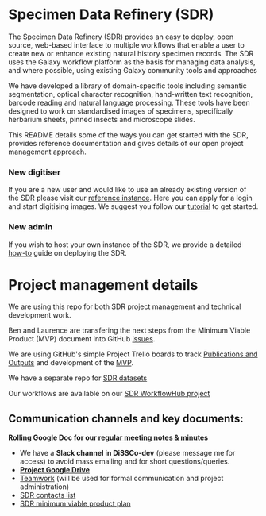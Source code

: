 # Specimen Data Refinery (SDR)

The Specimen Data Refinery (SDR) provides an easy to deploy, open source, web-based interface to multiple workflows that enable a user to create new or enhance existing natural history specimen records. The SDR uses the Galaxy workflow platform as the basis for managing data analysis, and where possible, using existing Galaxy community tools and approaches 

We have developed a library of domain-specific tools including semantic segmentation, optical character recognition, hand-written text recognition, barcode reading and natural language processing. These tools have been designed to work on standardised images of specimens, specifically herbarium sheets, pinned insects and microscope slides.

This README details some of the ways you can get started with the SDR, provides reference documentation and gives details of our open project management approach.

### New digitiser ###

If you are a new user and would like to use an already existing version of the SDR please visit our [reference instance](http://sdr.nhm.ac.uk/ "SDR"). Here you can apply for a login and start digitising images. We suggest you follow our [tutorial](docs/tutorials/tutorial.md "SDR tutorial") to get started.

### New admin ###

If you wish to host your own instance of the SDR, we provide a detailed [how-to](docs/how-to/deployment.md "SDR deployment") guide on deploying the SDR.

# Project management details
We are using this repo for both SDR project management and technical development work.

Ben and Laurence are transfering the next steps from the Minimum Viable Product (MVP) document into GitHub [issues](https://github.com/DiSSCo/SDR/issues). 

We are using GitHub's simple Project Trello boards to track [Publications and Outputs](https://github.com/DiSSCo/SDR/projects/2) and development of the [MVP](https://github.com/DiSSCo/SDR/projects/1).

We have a separate repo for [SDR datasets](https://github.com/DiSSCo/sdr-datasets)

Our workflows are available on our [SDR WorkflowHub project](https://workflowhub.eu/projects/72)

## Communication channels and key documents:

   **Rolling Google Doc for our [regular meeting notes & minutes](https://docs.google.com/document/d/1iYDDnXsDy34HSTFqjIbJeYXe0J4bHp-8VZHzOVTY8Yw)**
-   We have a **Slack channel in DiSSCo-dev** (please message me for access) to avoid mass emailing and for short questions/queries.
-   **[Project Google Drive](https://drive.google.com/drive/folders/13le9Ns5prwy1Zs1dV4YZ2ykXkXnaqTJg?usp=sharing)**
-   [Teamwork](https://dissco.teamwork.com/#/tasklists/1782802) (will be used for formal communication and project administration)
-   [SDR contacts list](https://docs.google.com/spreadsheets/d/1L2nJ4DMrUGAG3GjB2R9D9wPRz9cUzhXkGzaMDngdix8)
-   [SDR minimum viable product plan](https://docs.google.com/document/d/1sNclNbnMJrIVWeV1-9Rikd3SUX00T2x3L5-Lwqcyx6A)
